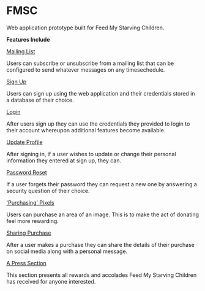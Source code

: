 # FMSC
Web application prototype built for Feed My Starving Children.

<b>Features Include</b>

<u>Mailing List</u>
  
   
Users can subscribe or unsubscribe from a mailing list that can be configured to send whatever messages on any timesechedule.

<u>Sign Up</u>
  
  
Users can sign up using the web application and their credentials stored in a database of their choice. 

<u>Login</u>
  
  
After users sign up they can use the credentials they provided to login to their account whereupon additional features become available.

<u>Update Profile</u>
  
    
After signing in, if a user wishes to update or change their personal information they entered at sign up, they can.

<u>Password Reset</u>
  
    
If a user forgets their password they can request a new one by answering a security question of their choice.

<u>'Purchasing' Pixels</u>
  
  
Users can purchase an area of an image. This is to make the act of donating feel more rewarding.

<u>Sharing Purchase</u>
  
  
After a user makes a purchase they can share the details of their purchase on social media along with a personal message.

<u>A Press Section</u>
  
    
This section presents all rewards and accolades Feed My Starving Children has received for anyone interested.
